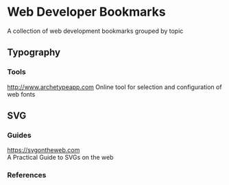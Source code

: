 # Web Developer Bookmarks

A collection of web development bookmarks grouped by topic

## Typography

### Tools

<http://www.archetypeapp.com>
Online tool for selection and configuration of web fonts

## SVG

### Guides

<https://svgontheweb.com>  
A Practical Guide to SVGs on the web

### References


